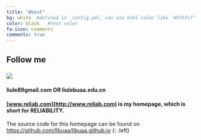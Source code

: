 ```yaml
---
title: "About"
bg: white  #defined in _config.yml, can use html color like '#0fbfcf'
color: black   #text color
fa-icon: comments
comments: true
---
```


## Follow me

### [<img src="llbuaa.github.io/img/RG.png" />](https://www.researchgate.net/profile/Le_Liu5) [<i class="fa fa-github"></i>](https://github.com/llbuaa) [<i class="fa fa-linkedin-square"></i>](https://cn.linkedin.com/in/liule) [<i class="fa fa-weibo"></i>](http://weibo.com/512127104)  [<i class="fa fa-facebook-square"></i>](https://www.facebook.com/liule89) 

#### <i class="fa fa-envelope"></i> **liule89<i class="fa fa-at"></i>gmail.com** OR **liule<i class="fa fa-at"></i>buaa.edu.cn**

#### <i class="fa fa-home"></i> [www.reliab.com](http://www.reliab.com) is my homepage, which is short for RELIABILITY. 

The source code for this homepage can be found on <https://github.com/llbuaa/llbuaa.github.io>
{: .left}
